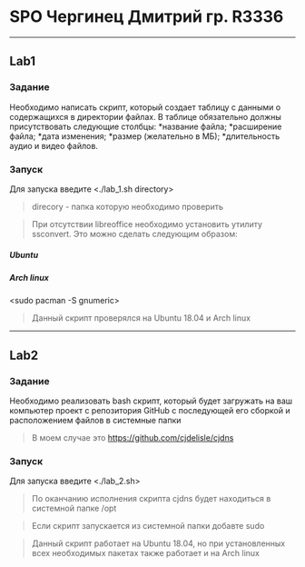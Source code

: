 # SPO Чергинец Дмитрий гр. R3336
---
## Lab1 
### Задание
Необходимо написать скрипт, который создает таблицу с данными о содержащихся в директории файлах. В таблице обязательно должны присутствовать следующие столбцы:
*название файла;
*расширение файла;
*дата изменения;
*размер (желательно в МБ);
*длительность аудио и видео файлов.

### Запуск
Для запуска введите
<./lab_1.sh directory>
> direcory - папка которую необходимо проверить

> При отсутствии libreoffice необходимо установить утилиту ssconvert. Это можно сделать следующим образом:

##### Ubuntu
<sudo apt-get install gnumeric>
  
##### Arch linux
<sudo pacman -S gnumeric>

> Данный скрипт проверялся на Ubuntu 18.04 и Arch linux
---
## Lab2
### Задание
Необходимо реализовать bash скрипт, который будет загружать на ваш компьютер проект с репозитория GitHub с последующей его сборкой и расположением файлов в системные папки
> В моем случае это <https://github.com/cjdelisle/cjdns>

### Запуск
Для запуска введите
<./lab_2.sh>

> По оканчанию исполнения скрипта cjdns будет находиться в системной папке /opt

> Если скрипт запускается из системной папки добавте sudo

>Данный скрипт работает на Ubuntu 18.04, но при установленных всех необходимых пакетах также работает и на Arch linux
